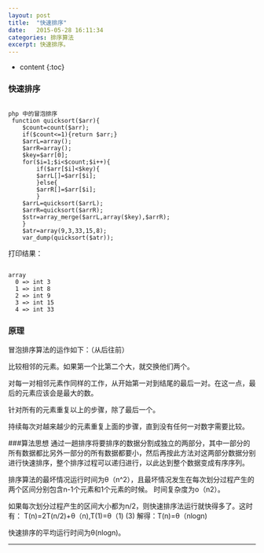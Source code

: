 ```yaml
---
layout: post
title:  "快速排序"
date:   2015-05-28 16:11:34
categories: 排序算法
excerpt: 快速排序。
---
```


* content
{:toc}

### 快速排序

<pre><code>
php 中的冒泡排序
 function quicksort($arr){
    $count=count($arr);
    if($count<=1){return $arr;}
	$arrL=array();
	$arrR=array();
	$key=$arr[0];
	for($i=1;$i<$count;$i++){
		if($arr[$i]<$key){
		$arrL[]=$arr[$i];
		}else{
		$arrR[]=$arr[$i];
		}
	$arrL=quicksort($arrL);
	$arrR=quicksort($arrR);
	$str=array_merge($arrL,array($key),$arrR);
	}
    $atr=array(9,3,33,15,8);
    var_dump(quicksort($atr));
</code></pre>

打印结果：
<pre><code>
array
  0 => int 3
  1 => int 8
  2 => int 9
  3 => int 15
  4 => int 33
</pre></code>
 
###  原理
冒泡排序算法的运作如下：（从后往前）

比较相邻的元素。如果第一个比第二个大，就交换他们两个。

对每一对相邻元素作同样的工作，从开始第一对到结尾的最后一对。在这一点，最后的元素应该会是最大的数。

针对所有的元素重复以上的步骤，除了最后一个。

持续每次对越来越少的元素重复上面的步骤，直到没有任何一对数字需要比较。


###算法思想
通过一趟排序将要排序的数据分割成独立的两部分，其中一部分的所有数据都比另外一部分的所有数据都要小，然后再按此方法对这两部分数据分别进行快速排序，整个排序过程可以递归进行，以此达到整个数据变成有序序列。

排序算法的最坏情况运行时间为θ（n^2），且最坏情况发生在每次划分过程产生的两个区间分别包含n-1个元素和1个元素的时候。
时间复杂度为o（n2）。

如果每次划分过程产生的区间大小都为n/2，则快速排序法运行就快得多了。这时有：
T(n)=2T(n/2)+θ（n),T(1)=θ（1) (3)
解得：T(n)=θ（nlogn)

快速排序的平均运行时间为θ(nlogn)。


---

